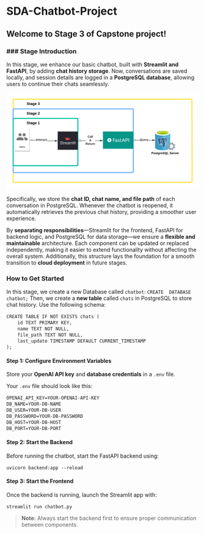 # SDA-Chatbot-Project

## Welcome to Stage 3 of Capstone project!

### ### Stage Introduction
In this stage, we enhance our basic chatbot, built with **Streamlit and FastAPI**, by adding **chat history storage**. Now, conversations are saved locally, and session details are logged in a **PostgreSQL database**, allowing users to continue their chats seamlessly.

  

![Alt text](stage-3.png  "a title")

  
Specifically, we store the  **chat ID, chat name, and file path**  of each conversation in PostgreSQL. Whenever the chatbot is reopened, it automatically retrieves the previous chat history, providing a smoother user experience.

By  **separating responsibilities**—Streamlit for the frontend, FastAPI for backend logic, and PostgreSQL for data storage—we ensure a  **flexible and maintainable**  architecture. Each component can be updated or replaced independently, making it easier to extend functionality without affecting the overall system. Additionally, this structure lays the foundation for a smooth transition to  **cloud deployment**  in future stages.

### How to Get Started
In this stage, we create a new Database called `chatbot`:
`CREATE  DATABASE  chatbot;`
Then, we create a   **new table** called `chats` in PostgreSQL to store chat history. Use the following schema:
```
CREATE TABLE IF NOT EXISTS chats (
    id TEXT PRIMARY KEY,
    name TEXT NOT NULL,
    file_path TEXT NOT NULL,
    last_update TIMESTAMP DEFAULT CURRENT_TIMESTAMP
);
```
#### **Step 1: Configure Environment Variables**

Store your  **OpenAI API key**  and  **database credentials**  in a  `.env`  file.

Your  `.env`  file should look like this:
 ```
OPENAI_API_KEY=YOUR-OPENAI-API-KEY
DB_NAME=YOUR-DB-NAME
DB_USER=YOUR-DB-USER
DB_PASSWORD=YOUR-DB-PASSWORD
DB_HOST=YOUR-DB-HOST
DB_PORT=YOUR-DB-PORT
```


#### **Step 2: Start the Backend**

Before running the chatbot, start the FastAPI backend using:

```
uvicorn backend:app --reload
```

#### **Step 3: Start the Frontend**

Once the backend is running, launch the Streamlit app with:

```
streamlit run chatbot.py
```
> **Note:**  Always start the backend first to ensure proper communication between components.